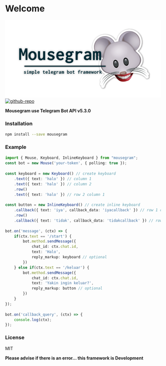 # Welcome

![mousgram-flaticon](./docs/img/mouselogo.png)
[![github-repo](https://img.shields.io/badge/Github-callmeumm-green.svg?style=for-the-badge&logo=github)](https://github.com/callmeumm/mousegram)

**Mousegram use Telegram Bot API v5.3.0** 

### Installation
```bash
npm install --save mousegram
```

### Example
```typescript
import { Mouse, Keyboard, InlineKeyboard } from "mousegram";
const bot = new Mouse('your-token', { polling: true });

const keyboard = new Keyboard() // create keyboard
    .text({ text: 'halo' }) // column 1
    .text({ text: 'halo' }) // column 2
    .row()
    .text({ text: 'halo' }) // row 2 column 1
    
const button = new InlineKeyboard() // create inline keyboard
    .callback({ text: 'iya', callback_data: 'iyacallback' }) // row 1 column 1
    .row()
    .callback({ text: 'tidak', callback_data: 'tidakcallback' }) // row 2 column 1

bot.on('message', (ctx) => {
    if(ctx.text == '/start') {
        bot.method.sendMessage({
            chat_id: ctx.chat.id,
            text: 'Halo',
            reply_markup: keyboard // optional
        })
    } else if(ctx.text == '/keluar') {
        bot.method.sendMessage({
            chat_id: ctx.chat.id,
            text: 'Yakin ingin keluar?',
            reply_markup: button // optional
        })
    }
});

bot.on('callback_query', (ctx) => {
    console.log(ctx);
});
```
### License

MIT

**Please advise if there is an error... this framework is Development**
